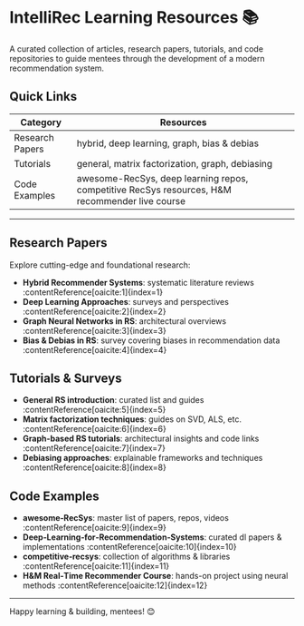 # IntelliRec Learning Resources 📚

A curated collection of articles, research papers, tutorials, and code repositories to guide mentees through the development of a modern recommendation system.

## Quick Links

| Category           | Resources |
|--------------------|-----------|
| Research Papers    | hybrid, deep learning, graph, bias & debias |
| Tutorials          | general, matrix factorization, graph, debiasing |
| Code Examples      | awesome-RecSys, deep learning repos, competitive RecSys resources, H&M recommender live course |

---

## Research Papers

Explore cutting-edge and foundational research:

- **Hybrid Recommender Systems**: systematic literature reviews :contentReference[oaicite:1]{index=1}  
- **Deep Learning Approaches**: surveys and perspectives :contentReference[oaicite:2]{index=2}  
- **Graph Neural Networks in RS**: architectural overviews :contentReference[oaicite:3]{index=3}  
- **Bias & Debias in RS**: survey covering biases in recommendation data :contentReference[oaicite:4]{index=4}

## Tutorials & Surveys

- **General RS introduction**: curated list and guides :contentReference[oaicite:5]{index=5}  
- **Matrix factorization techniques**: guides on SVD, ALS, etc. :contentReference[oaicite:6]{index=6}  
- **Graph-based RS tutorials**: architectural insights and code links :contentReference[oaicite:7]{index=7}  
- **Debiasing approaches**: explainable frameworks and techniques :contentReference[oaicite:8]{index=8}

## Code Examples

- **awesome‑RecSys**: master list of papers, repos, videos :contentReference[oaicite:9]{index=9}  
- **Deep‑Learning‑for‑Recommendation‑Systems**: curated dl papers & implementations :contentReference[oaicite:10]{index=10}  
- **competitive‑recsys**: collection of algorithms & libraries :contentReference[oaicite:11]{index=11}  
- **H&M Real‑Time Recommender Course**: hands-on project using neural methods :contentReference[oaicite:12]{index=12}

---

Happy learning & building, mentees! 😊
